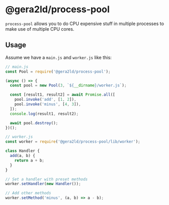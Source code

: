 # @gera2ld/process-pool

`process-pool` allows you to do CPU expensive stuff in multiple processes to make use of multiple CPU cores.

## Usage

Assume we have a `main.js` and `worker.js` like this:

```js
// main.js
const Pool = require('@gera2ld/process-pool');

(async () => {
  const pool = new Pool(3, `${__dirname}/worker.js`);

  const [result1, result2] = await Promise.all([
    pool.invoke('add', [1, 2]),
    pool.invoke('minus', [4, 3]),
  ]);
  console.log(result1, result2);

  await pool.destroy();
})();
```

```js
// worker.js
const worker = require('@gera2ld/process-pool/lib/worker');

class Handler {
  add(a, b) {
    return a + b;
  }
}

// Set a handler with preset methods
worker.setHandler(new Handler());

// Add other methods
worker.setMethod('minus', (a, b) => a - b);
```
